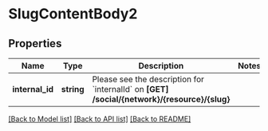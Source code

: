 # SlugContentBody2

## Properties
Name | Type | Description | Notes
------------ | ------------- | ------------- | -------------
**internal_id** | **string** | Please see the description for &#x60;internalId&#x60; on **[GET] /social/{network}/{resource}/{slug}** | 

[[Back to Model list]](../../README.md#documentation-for-models) [[Back to API list]](../../README.md#documentation-for-api-endpoints) [[Back to README]](../../README.md)

